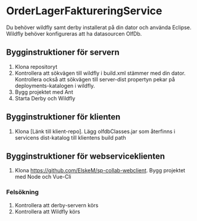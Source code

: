 # OrderLagerFaktureringService
Du behöver wildfly samt derby installerat på din dator och använda Eclipse. Wildfly behöver konfigureras att ha datasourcen OlfDb.


## Bygginstruktioner för servern
1. Klona repositoryt
2. Kontrollera att sökvägen till wildfly i build.xml stämmer med din dator. Kontrollera också       att sökvägen till server-dist propertyn pekar på deployments-katalogen i wildfly.
3. Bygg projektet med Ant
4. Starta Derby och Wildfly

## Bygginstruktioner för klienten
1. Klona [Länk till klient-repo]. Lägg olfdbClasses.jar som återfinns i servicens dist-katalog till klientens build path

## Bygginstruktioner för webserviceklienten
1. Klona https://github.com/ElskeM/sp-collab-webclient. Bygg projektet med Node och Vue-Cli

### Felsökning
1. Kontrollera att derby-servern körs
2. Kontrollera att Wildfly körs
